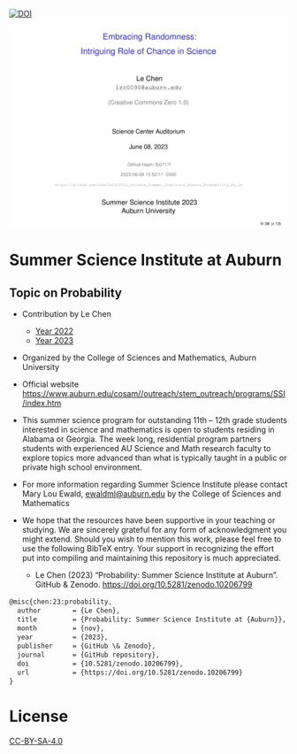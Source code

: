 [![DOI](https://zenodo.org/badge/DOI/10.5281/zenodo.10206799.svg)](https://doi.org/10.5281/zenodo.10206799)
![Cover](./media/Cover.png)

# Summer Science Institute at Auburn
## Topic on Probability
* Contribution by Le Chen
  * [Year 2022](Year_2022.md)
  * [Year 2023](Year_2023.md)
* Organized by the College of Sciences and Mathematics, Auburn University
* Official website https://www.auburn.edu/cosam//outreach/stem_outreach/programs/SSI/index.htm 
* This summer science program for outstanding 11th – 12th grade students interested in science and
  mathematics is open to students residing in Alabama or Georgia. The week long, residential program
  partners students with experienced AU Science and Math research faculty to explore topics more
  advanced than what is typically taught in a public or private high school environment.
* For more information regarding Summer Science Institute please contact Mary Lou Ewald,
  [ewaldml@auburn.edu](mailto:ewaldml@auburn.edu) by the College of Sciences and Mathematics
* We hope that the resources have been supportive in your teaching or studying.
  We are sincerely grateful for any form of acknowledgment you might extend.
  Should you wish to mention this work, please feel free to use the following
  BibTeX entry. Your support in recognizing the effort put into compiling and
  maintaining this repository is much appreciated.

  * Le Chen (2023) “Probability: Summer Science Institute at Auburn”. GitHub & Zenodo. https://doi.org/10.5281/zenodo.10206799

```
@misc{chen:23:probability,
  author        = {Le Chen},
  title         = {Probability: Summer Science Institute at {Auburn}},
  month         = {nov},
  year          = {2023},
  publisher     = {GitHub \& Zenodo},
  journal       = {GitHub repository},
  doi           = {10.5281/zenodo.10206799},
  url           = {https://doi.org/10.5281/zenodo.10206799}
}
```

# License

[CC-BY-SA-4.0](./LICENSE)


